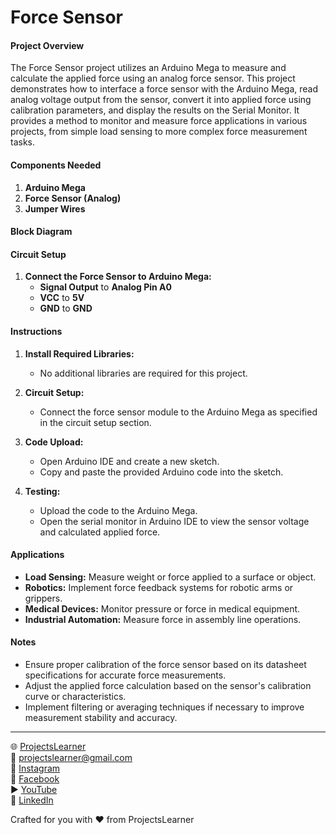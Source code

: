 # Force Sensor

#### Project Overview

The Force Sensor project utilizes an Arduino Mega to measure and calculate the applied force using an analog force sensor. This project demonstrates how to interface a force sensor with the Arduino Mega, read analog voltage output from the sensor, convert it into applied force using calibration parameters, and display the results on the Serial Monitor. It provides a method to monitor and measure force applications in various projects, from simple load sensing to more complex force measurement tasks.

#### Components Needed

1. **Arduino Mega**
2. **Force Sensor (Analog)**
3. **Jumper Wires**

#### Block Diagram


#### Circuit Setup

1. **Connect the Force Sensor to Arduino Mega:**
   - **Signal Output** to **Analog Pin A0**
   - **VCC** to **5V**
   - **GND** to **GND**

#### Instructions

1. **Install Required Libraries:**
   - No additional libraries are required for this project.

2. **Circuit Setup:**
   - Connect the force sensor module to the Arduino Mega as specified in the circuit setup section.

3. **Code Upload:**
   - Open Arduino IDE and create a new sketch.
   - Copy and paste the provided Arduino code into the sketch.

4. **Testing:**
   - Upload the code to the Arduino Mega.
   - Open the serial monitor in Arduino IDE to view the sensor voltage and calculated applied force.

#### Applications

- **Load Sensing:** Measure weight or force applied to a surface or object.
- **Robotics:** Implement force feedback systems for robotic arms or grippers.
- **Medical Devices:** Monitor pressure or force in medical equipment.
- **Industrial Automation:** Measure force in assembly line operations.

#### Notes

- Ensure proper calibration of the force sensor based on its datasheet specifications for accurate force measurements.
- Adjust the applied force calculation based on the sensor's calibration curve or characteristics.
- Implement filtering or averaging techniques if necessary to improve measurement stability and accuracy.

---

🌐 [ProjectsLearner](https://projectslearner.com/learn/arduino-mega-force-sensor)  
📧 [projectslearner@gmail.com](mailto:projectslearner@gmail.com)  
📸 [Instagram](https://www.instagram.com/projectslearner/)  
📘 [Facebook](https://www.facebook.com/projectslearner)  
▶️ [YouTube](https://www.youtube.com/@ProjectsLearner)  
📘 [LinkedIn](https://www.linkedin.com/in/projectslearner)  

Crafted for you with ❤️ from ProjectsLearner